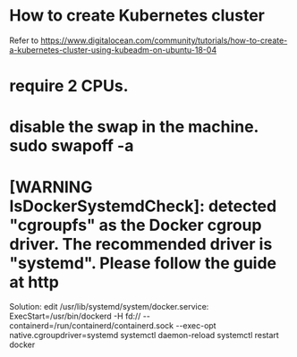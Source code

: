 # How to create Kubernetes cluster
Refer to https://www.digitalocean.com/community/tutorials/how-to-create-a-kubernetes-cluster-using-kubeadm-on-ubuntu-18-04

# require 2 CPUs.

# disable the swap in the machine. sudo swapoff -a

# [WARNING IsDockerSystemdCheck]: detected "cgroupfs" as the Docker cgroup driver. The recommended driver is "systemd". Please follow the guide at http
Solution: edit /usr/lib/systemd/system/docker.service:
    ExecStart=/usr/bin/dockerd -H fd:// --containerd=/run/containerd/containerd.sock --exec-opt native.cgroupdriver=systemd
    systemctl daemon-reload
    systemctl restart docker
